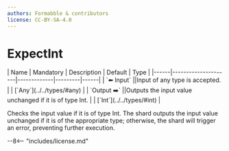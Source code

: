 ```yaml
---
authors: Formabble & contributors
license: CC-BY-SA-4.0
---
```



# ExpectInt

<div class="sh-parameters" markdown="1">
| Name | Mandatory | Description | Default | Type |
|------|---------------------|-------------|---------|------|
| `⬅️ Input` ||Input of any type is accepted. | | [`Any`](../../types/#any) |
| `Output ➡️` ||Outputs the input value unchanged if it is of type Int. | | [`Int`](../../types/#int) |

</div>

Checks the input value if it is of type Int. The shard outputs the input value unchanged if it is of the appropriate type; otherwise, the shard will trigger an error, preventing further execution.

--8<-- "includes/license.md"

